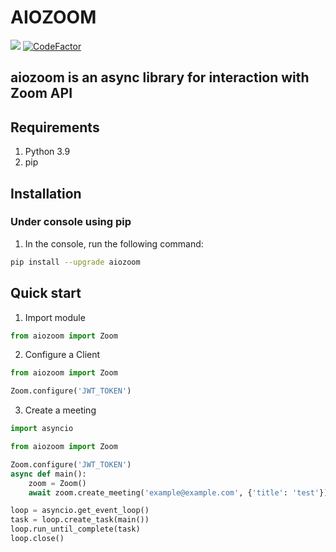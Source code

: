 # **AIOZOOM**

![](https://travis-ci.com/vladisa88/aiozoom.svg?branch=main) [![CodeFactor](https://www.codefactor.io/repository/github/vladisa88/aiozoom/badge)](https://www.codefactor.io/repository/github/vladisa88/aiozoom)

## aiozoom is an async library for interaction with Zoom API


## Requirements
1. Python 3.9
2. pip

## Installation
### Under console using pip

1. In the console, run the following command:
```bash
pip install --upgrade aiozoom
```


## Quick start

1. Import module
```python
from aiozoom import Zoom
```

2. Configure a Client
```python
from aiozoom import Zoom

Zoom.configure('JWT_TOKEN')
```

3. Create a meeting
```python
import asyncio

from aiozoom import Zoom

Zoom.configure('JWT_TOKEN')
async def main():
    zoom = Zoom()
    await zoom.create_meeting('example@example.com', {'title': 'test'})

loop = asyncio.get_event_loop()
task = loop.create_task(main())
loop.run_until_complete(task)
loop.close()

```
